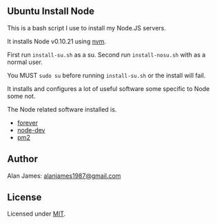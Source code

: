 Ubuntu Install Node
----

This is a bash script I use to install my Node.JS servers.

It installs Node v0.10.21 using [nvm](https://github.com/creationix/nvm).

First run `install-su.sh` as a su.
Second run `install-nosu.sh` with as a normal user.

You MUST `sudo su` before running `install-su.sh` or the install will fail.

It installs and configures a lot of useful software some specific to Node some not. 

The Node related software installed is.
* [forever](https://github.com/nodejitsu/forever)
* [node-dev](https://github.com/fgnass/node-dev)
* [pm2](https://github.com/Unitech/pm2)

Author
---
Alan James: [alanjames1987@gmail.com](mailto:alanjames1987@gmail.com)

License
---
Licensed under [MIT](http://mogulmvc.com/general/license).